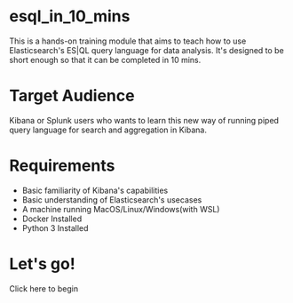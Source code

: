 # esql_in_10_mins
This is a hands-on training module that aims to teach how to use Elasticsearch's ES|QL query language for data analysis. It's designed to be short enough so that it can be completed in 10 mins.

# Target Audience
Kibana or Splunk users who wants to learn this new way of running piped query language for search and aggregation in Kibana.

# Requirements
- Basic familiarity of Kibana's capabilities
- Basic understanding of Elasticsearch's usecases
- A machine running MacOS/Linux/Windows(with WSL)
- Docker Installed
- Python 3 Installed

# Let's go!
Click here to begin
